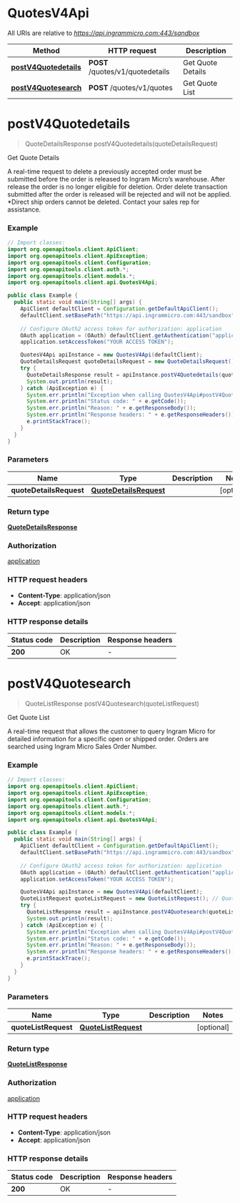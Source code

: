 # QuotesV4Api

All URIs are relative to *https://api.ingrammicro.com:443/sandbox*

| Method | HTTP request | Description |
|------------- | ------------- | -------------|
| [**postV4Quotedetails**](QuotesV4Api.md#postV4Quotedetails) | **POST** /quotes/v1/quotedetails | Get Quote Details |
| [**postV4Quotesearch**](QuotesV4Api.md#postV4Quotesearch) | **POST** /quotes/v1/quotes | Get Quote List |


<a id="postV4Quotedetails"></a>
# **postV4Quotedetails**
> QuoteDetailsResponse postV4Quotedetails(quoteDetailsRequest)

Get Quote Details

A real-time request to delete a previously accepted order must be submitted before the order is released to Ingram Micro’s warehouse. After release the order is no longer eligible for deletion. Order delete transaction submitted after the order is released will be rejected and will not be applied. *Direct ship orders cannot be deleted. Contact your sales rep for assistance.

### Example
```java
// Import classes:
import org.openapitools.client.ApiClient;
import org.openapitools.client.ApiException;
import org.openapitools.client.Configuration;
import org.openapitools.client.auth.*;
import org.openapitools.client.models.*;
import org.openapitools.client.api.QuotesV4Api;

public class Example {
  public static void main(String[] args) {
    ApiClient defaultClient = Configuration.getDefaultApiClient();
    defaultClient.setBasePath("https://api.ingrammicro.com:443/sandbox");
    
    // Configure OAuth2 access token for authorization: application
    OAuth application = (OAuth) defaultClient.getAuthentication("application");
    application.setAccessToken("YOUR ACCESS TOKEN");

    QuotesV4Api apiInstance = new QuotesV4Api(defaultClient);
    QuoteDetailsRequest quoteDetailsRequest = new QuoteDetailsRequest(); // QuoteDetailsRequest | 
    try {
      QuoteDetailsResponse result = apiInstance.postV4Quotedetails(quoteDetailsRequest);
      System.out.println(result);
    } catch (ApiException e) {
      System.err.println("Exception when calling QuotesV4Api#postV4Quotedetails");
      System.err.println("Status code: " + e.getCode());
      System.err.println("Reason: " + e.getResponseBody());
      System.err.println("Response headers: " + e.getResponseHeaders());
      e.printStackTrace();
    }
  }
}
```

### Parameters

| Name | Type | Description  | Notes |
|------------- | ------------- | ------------- | -------------|
| **quoteDetailsRequest** | [**QuoteDetailsRequest**](QuoteDetailsRequest.md)|  | [optional] |

### Return type

[**QuoteDetailsResponse**](QuoteDetailsResponse.md)

### Authorization

[application](../README.md#application)

### HTTP request headers

 - **Content-Type**: application/json
 - **Accept**: application/json

### HTTP response details
| Status code | Description | Response headers |
|-------------|-------------|------------------|
| **200** | OK |  -  |

<a id="postV4Quotesearch"></a>
# **postV4Quotesearch**
> QuoteListResponse postV4Quotesearch(quoteListRequest)

Get Quote List

A real-time request that allows the customer to query Ingram Micro for detailed information for a specific open or shipped order. Orders are searched using Ingram Micro Sales Order Number.

### Example
```java
// Import classes:
import org.openapitools.client.ApiClient;
import org.openapitools.client.ApiException;
import org.openapitools.client.Configuration;
import org.openapitools.client.auth.*;
import org.openapitools.client.models.*;
import org.openapitools.client.api.QuotesV4Api;

public class Example {
  public static void main(String[] args) {
    ApiClient defaultClient = Configuration.getDefaultApiClient();
    defaultClient.setBasePath("https://api.ingrammicro.com:443/sandbox");
    
    // Configure OAuth2 access token for authorization: application
    OAuth application = (OAuth) defaultClient.getAuthentication("application");
    application.setAccessToken("YOUR ACCESS TOKEN");

    QuotesV4Api apiInstance = new QuotesV4Api(defaultClient);
    QuoteListRequest quoteListRequest = new QuoteListRequest(); // QuoteListRequest | 
    try {
      QuoteListResponse result = apiInstance.postV4Quotesearch(quoteListRequest);
      System.out.println(result);
    } catch (ApiException e) {
      System.err.println("Exception when calling QuotesV4Api#postV4Quotesearch");
      System.err.println("Status code: " + e.getCode());
      System.err.println("Reason: " + e.getResponseBody());
      System.err.println("Response headers: " + e.getResponseHeaders());
      e.printStackTrace();
    }
  }
}
```

### Parameters

| Name | Type | Description  | Notes |
|------------- | ------------- | ------------- | -------------|
| **quoteListRequest** | [**QuoteListRequest**](QuoteListRequest.md)|  | [optional] |

### Return type

[**QuoteListResponse**](QuoteListResponse.md)

### Authorization

[application](../README.md#application)

### HTTP request headers

 - **Content-Type**: application/json
 - **Accept**: application/json

### HTTP response details
| Status code | Description | Response headers |
|-------------|-------------|------------------|
| **200** | OK |  -  |

